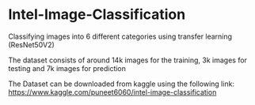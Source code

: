 # Intel-Image-Classification
Classifying images into 6 different categories using transfer learning (ResNet50V2)

The dataset consists of around 14k images for the training, 3k images for testing and 7k images for prediction

The Dataset can be downloaded from kaggle using the following link:
https://www.kaggle.com/puneet6060/intel-image-classification
